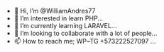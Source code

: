 - 👋 Hi, I’m @WilliamAndres77
- 👀 I’m interested in learn PHP...
- 🌱 I’m currently learning LARAVEL...
- 💞️ I’m looking to collaborate with a lot of people...
- 📫 How to reach me; WP~TG +573222527097 ...

<!---
WilliamAndres77/WilliamAndres77 is a ✨ special ✨ repository because its `README.md` (this file) appears on your GitHub profile.
You can click the Preview link to take a look at your changes.
--->
